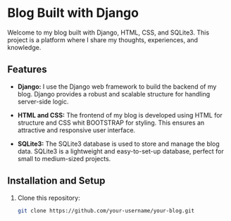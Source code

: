 # Blog Built with Django

Welcome to my blog built with Django, HTML, CSS, and SQLite3. This project is a platform where I share my thoughts, experiences, and knowledge.

## Features

- **Django:** I use the Django web framework to build the backend of my blog. Django provides a robust and scalable structure for handling server-side logic.

- **HTML and CSS:** The frontend of my blog is developed using HTML for structure and CSS whit BOOTSTRAP for styling. This ensures an attractive and responsive user interface.

- **SQLite3:** The SQLite3 database is used to store and manage the blog data. SQLite3 is a lightweight and easy-to-set-up database, perfect for small to medium-sized projects.

## Installation and Setup

1. Clone this repository:

   ```bash
   git clone https://github.com/your-username/your-blog.git

